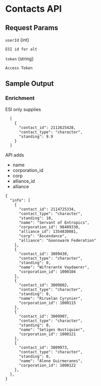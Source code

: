 # Contacts API

## Request Params

`userId` {int} 

    ESI id for alt

`token` {string}

    Access Token

## Sample Output

### Enrichment

ESI only supplies
```
  [
    {
      "contact_id": 2112625428,
      "contact_type": "character",
      "standing": 9.9
    }
  ]
```
API adds
* name
* corporation_id
* corp
* alliance_id
* alliance


```
{
  "info": [
    {
      "contact_id": 2114725334,
      "contact_type": "character",
      "standing": 10,
      "name": "Servant of Entropics",
      "corporation_id": 98409330,
      "alliance_id": 1354830081,
      "corp": "Ascendance",
      "alliance": "Goonswarm Federation"
    },
    {
      "contact_id": 3009430,
      "contact_type": "character",
      "standing": 0,
      "name": "Wifrerante Vaydaerer",
      "corporation_id": 1000104
    },
    {
      "contact_id": 3009802,
      "contact_type": "character",
      "standing": 0,
      "name": "Rirvelan Cyrynier",
      "corporation_id": 1000115
    },
    {
      "contact_id": 3009907,
      "contact_type": "character",
      "standing": 0,
      "name": "Setiges Hustiquier",
      "corporation_id": 1000121
    },
    {
      "contact_id": 3009973,
      "contact_type": "character",
      "standing": 0,
      "name": "Alene Guirmeranes",
      "corporation_id": 1000122
    },
  },
}
```